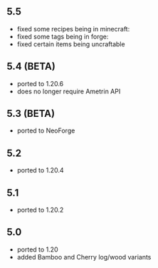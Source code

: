 ## 5.5
* fixed some recipes being in minecraft:
* fixed some tags being in forge:
* fixed certain items being uncraftable

## 5.4 (BETA)
* ported to 1.20.6
* does no longer require Ametrin API

## 5.3 (BETA)
* ported to NeoForge

## 5.2
* ported to 1.20.4

## 5.1
* ported to 1.20.2

## 5.0
* ported to 1.20
* added Bamboo and Cherry log/wood variants

